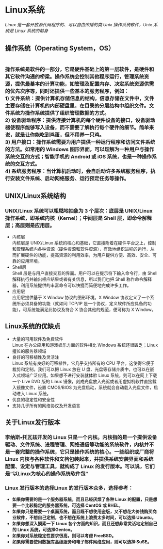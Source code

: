 # Linux系统
###### Linux 是一套开放源代码程序的、可以自由传播的类 Unix 操作系统软件，Unix 系统是 Linux 系统的前身
## 操作系统（Operating System，OS）
### <br> 操作系统是软件的一部分，它是硬件基础上的第一层软件，是硬件和其它软件沟通的桥梁。操作系统会控制其他程序运行，管理系统资源，提供最基本的计算功能，如管理及配置内存、决定系统资源供需的优先次序等，同时还提供一些基本的服务程序，例如：<br>1) 文件系统：提供计算机存储信息的结构，信息存储在文件中，文件主要存储在计算机的内部硬盘里，在目录的分层结构中组织文件。文件系统为操作系统提供了组织管理数据的方式。<br>2) 设备驱动程序：提供连接计算机的每个硬件设备的接口，设备驱动器使程序能够写入设备，而不需要了解执行每个硬件的细节。简单来说，就是让你能吃到鸡蛋，但不用养一只鸡。<br>3) 用户接口：操作系统需要为用户提供一种运行程序和访问文件系统的方法。如常用的 Windows 图形界面，可以理解为一种用户与操作系统交互的方式；智能手机的 Android 或 iOS 系统，也是一种操作系统的交互方式。<br>4) 系统服务程序：当计算机启动时，会自启动许多系统服务程序，执行安装文件系统、启动网络服务、运行预定任务等操作。
## UNIX/Linux系统结构
### UNIX/Linux 系统可以粗糙地抽象为 3 个层次：底层是 UNIX/Linux 操作系统，即系统内核（Kernel）；中间层是 Shell 层，即命令解释层；高层则是应用层。
- 内核层<br>
内核层是 UNIX/Linux 系统的核心和基础，它直接附着在硬件平台之上，控制和管理系统内各种资源（硬件资源和软件资源），有效地组织进程的运行，从而扩展硬件的功能，提高资源的利用效率，为用户提供方便、高效、安全、可靠的应用环境。
- Shell层
<br>Shell 层是与用户直接交互的界面。用户可以在提示符下输入命令行，由 Shell 解释执行并输出相应结果或者有关信息，所以我们也把 Shell 称作命令解释器，利用系统提供的丰富命令可以快捷而简便地完成许多工作。
- 应用层
<br>应用层提供基于 X Window 协议的图形环境。X Window 协议定义了一个系统所必须具备的功能（就如同 TCP/IP 是一个协议，定义软件所应具备的功能），可系统能满足此协议及符合 X 协会其他的规范，便可称为 X Window。

## Linux系统的优缺点
- 大量的可用软件及免费软件
<br>Linux 在办公应用和游戏娱乐方面的软件相比 Windows 系统还很匮乏；Linux擅长的服务器领域
- 良好的可移植性及灵活注
  <br>Linux 系统有良好的可移植性，它几乎支持所有的 CPU 平台，这使得它便于裁剪和定制。我们可以把 Linux 放在 U 盘、光盘等存储介质中，也可以在嵌入式领域广泛应用。如果想不进行安装就体验 Linux 系统，则可以在网上下载一个 Live DVD 版的 Linux 镜像，刻成光盘放入光驱或者用虚拟机软件直接载入镜像文件，设置 CMOS/BIOS 为光盘启动，系统就会自动载入光盘文件，启动进入 Linux 系统。
- 优良的稳定性和安全性
- 支持几乎所有的网络协议及开发语言

## 关于Linux发行版本
### 李纳斯•托瓦兹开发的 Linux 只是一个内核。内核指的是一个提供设备驱动、文件系统、进程管理、网络通信等功能的系统软件，内核并不是一套完整的操作系统，它只是操作系统的核心。一些组织或厂商将 Linux 内核与各种软件和文档包装起来，并提供系统安装界面和系统配置、设定与管理工具，就构成了 Linux 的发行版本。可以说，它们是“以Linux为核心的操作系统软件包”
### Linux 发行版本的选择Linux 的发行版本众多，选择参考：
- <b>如果你需要的是一个服务器系统，而且已经厌烦了各种 Linux 的配置，只是想要一个比较稳定的服务器系统，可选择 CentOS 或 RHEL。
- 如果你只是需要一个桌面系统，而且既不想使用盗版，又不想花大价钱购买商业软件，不想自己定制，也不想在系统上浪费太多时间，可以选择 Ubuntu。
- 如果你想深入摸索一下 Linux 各个方面的知识，而且还想非常灵活地定制自己的 Linux 系统，可选择Gentoo。
- 如果你对系统稳定性要求很高，则可以考虑 FreeBSD。
- 如果你需要使用数据库高级服务和电子邮件网络应用，则可以选择 SuSE。
